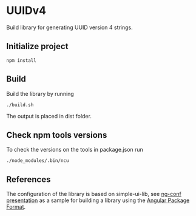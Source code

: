 # UUIDv4

Build library for generating UUID version 4 strings.

## Initialize project

    npm install

## Build

Build the library by running

    ./build.sh

The output is placed in dist folder.

## Check npm tools versions

To check the versions on the tools in package.json run

    ./node_modules/.bin/ncu

## References

The configuration of the library is based on simple-ui-lib, see [ng-conf presentation](https://www.youtube.com/watch?v=unICbsPGFIA) as a sample for building a library using the [Angular Package Format](https://goo.gl/AMOU5G).

